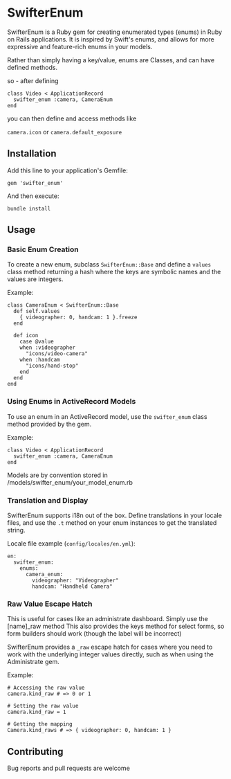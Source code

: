 # SwifterEnum

SwifterEnum is a Ruby gem for creating enumerated types (enums) in Ruby on Rails applications. 
It is inspired by Swift's enums, and allows for more expressive and feature-rich enums in your models.

Rather than simply having a key/value, enums are Classes, and can have defined methods.

so - after defining

    class Video < ApplicationRecord
      swifter_enum :camera, CameraEnum
    end

you can then define and access methods like

`camera.icon`
or `camera.default_exposure`


## Installation

Add this line to your application's Gemfile:

    gem 'swifter_enum'

And then execute:

    bundle install

## Usage

### Basic Enum Creation

To create a new enum, subclass `SwifterEnum::Base` and define a `values` class method returning a hash where the keys are symbolic names and the values are integers.

Example:

    class CameraEnum < SwifterEnum::Base
      def self.values
        { videographer: 0, handcam: 1 }.freeze
      end

      def icon
        case @value
        when :videographer
          "icons/video-camera"
        when :handcam
          "icons/hand-stop"
        end
      end
    end

### Using Enums in ActiveRecord Models

To use an enum in an ActiveRecord model, use the `swifter_enum` class method provided by the gem.

Example:

    class Video < ApplicationRecord
      swifter_enum :camera, CameraEnum
    end

Models are by convention stored in /models/swifter_enum/your_model_enum.rb

### Translation and Display

SwifterEnum supports i18n out of the box. Define translations in your locale files, and use the `.t` method on your enum instances to get the translated string.

Locale file example (`config/locales/en.yml`):

    en:
      swifter_enum:
        enums:
          camera_enum:
            videographer: "Videographer"
            handcam: "Handheld Camera"

### Raw Value Escape Hatch

This is useful for cases like an administrate dashboard. Simply use the [name]_raw method
This also provides the keys method for select forms, so form builders should work (though the label will be incorrect)

SwifterEnum provides a `_raw` escape hatch for cases where you need to work with the underlying integer values directly, such as when using the Administrate gem.

Example:

    # Accessing the raw value
    camera.kind_raw # => 0 or 1

    # Setting the raw value
    camera.kind_raw = 1

    # Getting the mapping
    Camera.kind_raws # => { videographer: 0, handcam: 1 }

## Contributing

Bug reports and pull requests are welcome
